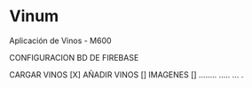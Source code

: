 # Vinum
Aplicación de Vinos - M600

CONFIGURACION BD DE FIREBASE

CARGAR VINOS [X]
AÑADIR VINOS []
IMAGENES []
........
.....
...
.

